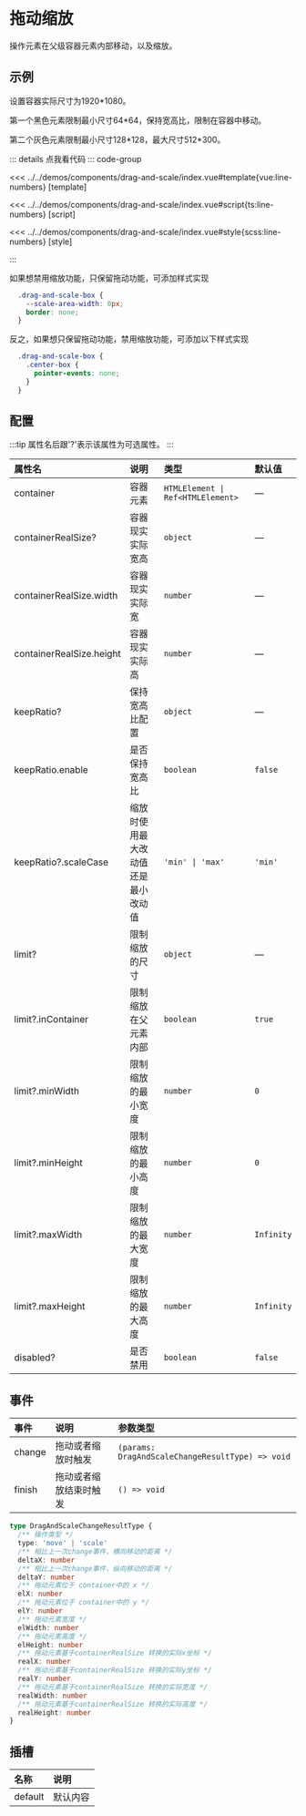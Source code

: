 # 拖动缩放

操作元素在父级容器元素内部移动，以及缩放。

## 示例

设置容器实际尺寸为1920*1080。

第一个黑色元素限制最小尺寸64*64，保持宽高比，限制在容器中移动。

第二个灰色元素限制最小尺寸128\*128，最大尺寸512\*300。

<script setup lang="ts">
import Demo from '@/components/drag-and-scale/index.vue'

</script>

<Demo></Demo>
::: details 点我看代码
::: code-group

<<< ../../demos/components/drag-and-scale/index.vue#template{vue:line-numbers} [template]

<<< ../../demos/components/drag-and-scale/index.vue#script{ts:line-numbers} [script]

<<< ../../demos/components/drag-and-scale/index.vue#style{scss:line-numbers} [style]

:::

如果想禁用缩放功能，只保留拖动功能，可添加样式实现

```css
  .drag-and-scale-box {
    --scale-area-width: 0px;
    border: none;
  }
```

反之，如果想只保留拖动功能，禁用缩放功能，可添加以下样式实现

```scss
  .drag-and-scale-box {
    .center-box {
      pointer-events: none;
    }
  }
```

## 配置

:::tip
属性名后跟'?'表示该属性为可选属性。
:::

|          属性名          |        说明         |      类型      |    默认值     |
| :----------------------- | :------------------ | :-------------| :----------- |
| container                | 容器元素             | `HTMLElement \| Ref<HTMLElement>`     |   —   |
| containerRealSize?       | 容器现实实际宽高      | `object`        | —           |
| containerRealSize.width  | 容器现实实际宽        | `number`        | —           |
| containerRealSize.height | 容器现实实际高        | `number`        | —           |
| keepRatio?                | 保持宽高比配置        | `object`        | —           |
| keepRatio.enable         | 是否保持宽高比        | `boolean`       | `false`       |
| keepRatio?.scaleCase      | 缩放时使用最大改动值还是最小改动值      | `'min' \| 'max'`  |     `'min'`     |
| limit?                   | 限制缩放的尺寸        | `object`        |  —          |
| limit?.inContainer        | 限制缩放在父元素内部   | `boolean`      |  `true`      |
| limit?.minWidth           | 限制缩放的最小宽度     | `number`       | `0`           |
| limit?.minHeight          | 限制缩放的最小高度     | `number`       | `0`           |
| limit?.maxWidth           | 限制缩放的最大宽度     | `number`       | `Infinity`           |
| limit?.maxHeight          | 限制缩放的最大高度     | `number`       | `Infinity`           |
| disabled?                | 是否禁用              | `boolean`       | `false`           |

## 事件

|   事件     |        说明          |            参数类型                |
| :-------  | :------------------ | :-------------------------------   |
| change     | 拖动或者缩放时触发    | `(params: DragAndScaleChangeResultType) => void`    |
| finish  | 拖动或者缩放结束时触发    | `() => void`                     |

```ts
type DragAndScaleChangeResultType {
  /** 操作类型 */
  type: 'move' | 'scale'
  /** 相比上一次change事件，横向移动的距离 */
  deltaX: number
  /** 相比上一次change事件，纵向移动的距离 */
  deltaY: number
  /** 拖动元素位于 container中的 x */
  elX: number
  /** 拖动元素位于 container中的 y */
  elY: number
  /** 拖动元素宽度 */
  elWidth: number
  /** 拖动元素高度 */
  elHeight: number
  /** 拖动元素基于containerRealSize 转换的实际x坐标 */
  realX: number
  /** 拖动元素基于containerRealSize 转换的实际y坐标 */
  realY: number
  /** 拖动元素基于containerRealSize 转换的实际宽度 */
  realWidth: number
  /** 拖动元素基于containerRealSize 转换的实际高度 */
  realHeight: number
}
```

## 插槽

|   名称       |        说明          |
| :----------- | :------------------ |
| default      | 默认内容             |
